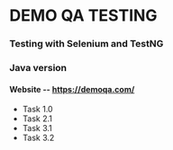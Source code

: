 # DEMO QA TESTING

### Testing with Selenium and TestNG
### Java version
#### Website -- https://demoqa.com/

- Task 1.0
- Task 2.1
- Task 3.1
- Task 3.2